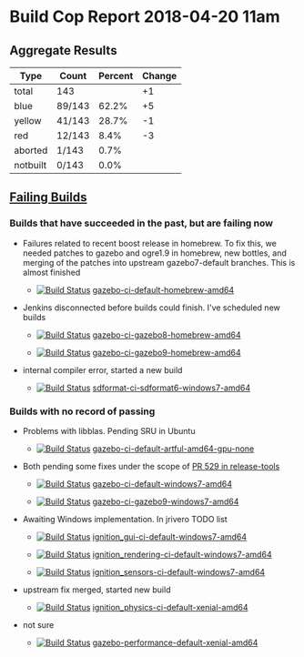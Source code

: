 # Build Cop Report 2018-04-20 11am

## Aggregate Results

| Type | Count | Percent | Change |
|--|--|--|--|
| total | 143 | | +1 |
| blue | 89/143 | 62.2% | +5 |
| yellow | 41/143 | 28.7% | -1 |
| red | 12/143 | 8.4% | -3 |
| aborted | 1/143 | 0.7% |  |
| notbuilt | 0/143 | 0.0% |  |

## [Failing Builds](https://build.osrfoundation.org/view/main/view/BuildCopFail/)

### Builds that have succeeded in the past, but are failing now

* Failures related to recent boost release in homebrew. To fix this, we needed patches to gazebo and ogre1.9 in homebrew, new bottles, and merging of the patches into upstream gazebo7-default branches. This is almost finished

    * [![Build Status](https://build.osrfoundation.org/job/gazebo-ci-default-homebrew-amd64//badge/icon)](https://build.osrfoundation.org/job/gazebo-ci-default-homebrew-amd64/) [gazebo-ci-default-homebrew-amd64](https://build.osrfoundation.org/job/gazebo-ci-default-homebrew-amd64/)

* Jenkins disconnected before builds could finish. I've scheduled new builds

    * [![Build Status](https://build.osrfoundation.org/job/gazebo-ci-gazebo8-homebrew-amd64//badge/icon)](https://build.osrfoundation.org/job/gazebo-ci-gazebo8-homebrew-amd64/) [gazebo-ci-gazebo8-homebrew-amd64](https://build.osrfoundation.org/job/gazebo-ci-gazebo8-homebrew-amd64/)

    * [![Build Status](https://build.osrfoundation.org/job/gazebo-ci-gazebo9-homebrew-amd64//badge/icon)](https://build.osrfoundation.org/job/gazebo-ci-gazebo9-homebrew-amd64/) [gazebo-ci-gazebo9-homebrew-amd64](https://build.osrfoundation.org/job/gazebo-ci-gazebo9-homebrew-amd64/)

* internal compiler error, started a new build

    * [![Build Status](https://build.osrfoundation.org/job/sdformat-ci-sdformat6-windows7-amd64//badge/icon)](https://build.osrfoundation.org/job/sdformat-ci-sdformat6-windows7-amd64/) [sdformat-ci-sdformat6-windows7-amd64](https://build.osrfoundation.org/job/sdformat-ci-sdformat6-windows7-amd64/)


### Builds with no record of passing

* Problems with libblas. Pending SRU in Ubuntu

    * [![Build Status](https://build.osrfoundation.org/job/gazebo-ci-default-artful-amd64-gpu-none//badge/icon)](https://build.osrfoundation.org/job/gazebo-ci-default-artful-amd64-gpu-none/) [gazebo-ci-default-artful-amd64-gpu-none](https://build.osrfoundation.org/job/gazebo-ci-default-artful-amd64-gpu-none/)

* Both pending some fixes under the scope of [PR 529 in release-tools](https://bitbucket.org/osrf/release-tools/pull-requests/529/fix-windows-gazebo-build/diff)

    * [![Build Status](https://build.osrfoundation.org/job/gazebo-ci-default-windows7-amd64//badge/icon)](https://build.osrfoundation.org/job/gazebo-ci-default-windows7-amd64/) [gazebo-ci-default-windows7-amd64](https://build.osrfoundation.org/job/gazebo-ci-default-windows7-amd64/)

    * [![Build Status](https://build.osrfoundation.org/job/gazebo-ci-gazebo9-windows7-amd64//badge/icon)](https://build.osrfoundation.org/job/gazebo-ci-gazebo9-windows7-amd64/) [gazebo-ci-gazebo9-windows7-amd64](https://build.osrfoundation.org/job/gazebo-ci-gazebo9-windows7-amd64/)

* Awaiting Windows implementation. In jrivero TODO list

    * [![Build Status](https://build.osrfoundation.org/job/ignition_gui-ci-default-windows7-amd64//badge/icon)](https://build.osrfoundation.org/job/ignition_gui-ci-default-windows7-amd64/) [ignition_gui-ci-default-windows7-amd64](https://build.osrfoundation.org/job/ignition_gui-ci-default-windows7-amd64/)

    * [![Build Status](https://build.osrfoundation.org/job/ignition_rendering-ci-default-windows7-amd64//badge/icon)](https://build.osrfoundation.org/job/ignition_rendering-ci-default-windows7-amd64/) [ignition_rendering-ci-default-windows7-amd64](https://build.osrfoundation.org/job/ignition_rendering-ci-default-windows7-amd64/)

    * [![Build Status](https://build.osrfoundation.org/job/ignition_sensors-ci-default-windows7-amd64//badge/icon)](https://build.osrfoundation.org/job/ignition_sensors-ci-default-windows7-amd64/) [ignition_sensors-ci-default-windows7-amd64](https://build.osrfoundation.org/job/ignition_sensors-ci-default-windows7-amd64/)

* upstream fix merged, started new build

    * [![Build Status](https://build.osrfoundation.org/job/ignition_physics-ci-default-xenial-amd64//badge/icon)](https://build.osrfoundation.org/job/ignition_physics-ci-default-xenial-amd64/) [ignition_physics-ci-default-xenial-amd64](https://build.osrfoundation.org/job/ignition_physics-ci-default-xenial-amd64/)

* not sure

    * [![Build Status](https://build.osrfoundation.org/job/gazebo-performance-default-xenial-amd64//badge/icon)](https://build.osrfoundation.org/job/gazebo-performance-default-xenial-amd64/) [gazebo-performance-default-xenial-amd64](https://build.osrfoundation.org/job/gazebo-performance-default-xenial-amd64/)